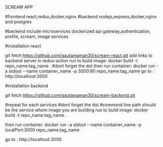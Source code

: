 SCREAM APP

#frontend react,redux,docker,nginx
#backend nodejs,express,docker,nginx and postgres


#backend include microservices
dockerized api gateway,authentication, profile, scream, image services 

#installation react 

git fetch https://github.com/gautamaman30/scream-react.git
add links to backend server in redux-action
run to build image: docker build -t repo_name:tag_name . #dont forget the dot
then run container: docker run -a stdout --name container_name -p 3000:80 repo_name:tag_name
go to : http://localhost:3000


#installation backend

git fetch https://github.com/gautamaman30/scream-backend.git

#repeat for each services
#dont forget the dot 
#command line path should be the service whom image you are building
run to build image: docker build -t repo_name:tag_name . 
 
then run container: docker run -a stdout --name container_name -p localPort:3000 repo_name:tag_name

go to : http://localhost:3000
